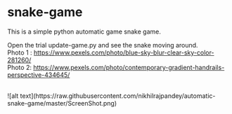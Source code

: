 # snake-game

This is a simple python automatic game snake game.

Open the trial update-game.py and see the snake moving around.<br>
Photo 1 : https://www.pexels.com/photo/blue-sky-blur-clear-sky-color-281260/<br>
Photo 2: https://www.pexels.com/photo/contemporary-gradient-handrails-perspective-434645/

<br>
![alt text](https://raw.githubusercontent.com/nikhilrajpandey/automatic-snake-game/master/ScreenShot.png)

